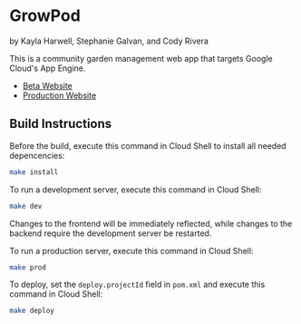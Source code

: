 # GrowPod

by Kayla Harwell, Stephanie Galvan, and Cody Rivera

This is a community garden management web app that targets Google Cloud's
App Engine.

* [Beta Website](https://beta26-step-2020.uc.r.appspot.com)
* [Production Website](https://prod26-step-2020.uc.r.appspot.com)

## Build Instructions

Before the build, execute this command in Cloud Shell to install
all needed depencencies:

```bash
make install
```

To run a development server, execute this command in Cloud Shell:

```bash
make dev
```

Changes to the frontend will be immediately reflected, while changes
to the backend require the development server be restarted.

To run a production server, execute this command in Cloud Shell:

```bash
make prod
```

To deploy, set the `deploy.projectId` field in `pom.xml`
and execute this command in Cloud Shell:

```bash
make deploy
```

